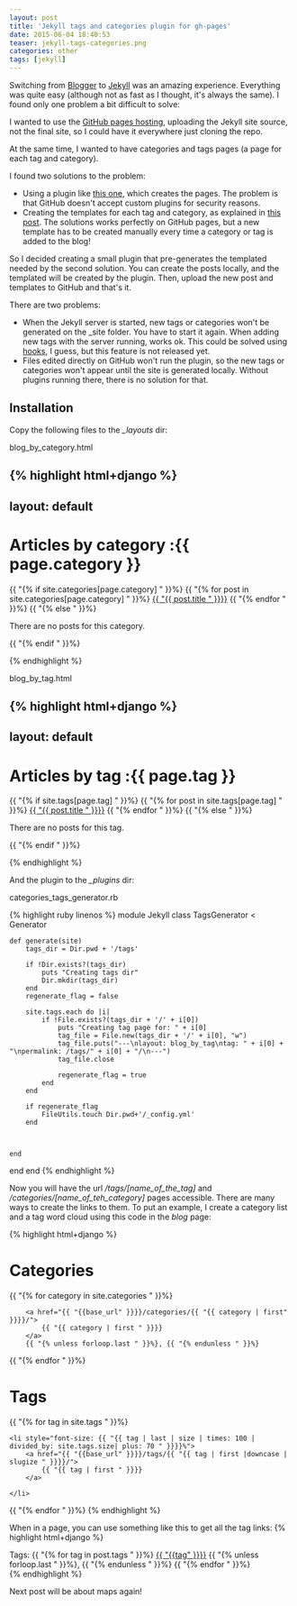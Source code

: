 ```yaml
---
layout: post
title: 'Jekyll tags and categories plugin for gh-pages'
date: 2015-06-04 18:40:53
teaser: jekyll-tags-categories.png
categories: other
tags: [jekyll]
---
```


Switching from [Blogger](http://www.blogger.com) to [Jekyll](http://jekyllrb.com/) was an amazing experience. Everything was quite easy (although not as fast as I thought, it's always the same). I found only one problem a bit difficult to solve:

I wanted to use the [GitHub pages hosting](https://pages.github.com/), uploading the Jekyll site source, not the final site, so I could have it everywhere just cloning the repo.

At the same time, I wanted to have categories and tags pages (a page for each tag and category).

I found two solutions to the problem:

- Using a plugin like [this one](https://github.com/recurser/jekyll-plugins), which creates the pages. The problem is that GitHub doesn't accept custom plugins for security reasons.
- Creating the templates for each tag and category, as explained in [this post](http://www.minddust.com/post/tags-and-categories-on-github-pages/). The solutions works perfectly on GitHub pages, but a new template has to be created manually every time a category or tag is added to the blog!

So I decided creating a small plugin that pre-generates the templated needed by the second solution. You can create the posts locally, and the templated will be created by the plugin. Then, upload the new post and templates to GitHub and that's it.

There are two problems:

- When the Jekyll server is started, new tags or categories won't be generated on the \_site folder. You have to start it again. When adding new tags with the server running, works ok. This could be solved using [hooks](http://jekyllrb.com/docs/plugins/#hooks), I guess, but this feature is not released yet.
- Files edited directly on GitHub won't run the plugin, so the new tags or categories won't appear until the site is generated locally. Without plugins running there, there is no solution for that.

## Installation

Copy the following files to the _\_layouts_ dir:

blog_by_category.html

## {% highlight html+django %}

## layout: default

<h1>Articles by category :{{ page.category }}</h1>
<div>
    {{ "{% if site.categories[page.category] " }}%}
        {{ "{% for post in site.categories[page.category] " }}%}
            <a href="{{ "{{ post.url " }}}}/">{{ "{{ post.title " }}}}</a>
        {{ "{% endfor " }}%}
    {{ "{% else " }}%}
        <p>There are no posts for this category.</p>
    {{ "{% endif " }}%}
</div>

{% endhighlight %}

blog_by_tag.html

## {% highlight html+django %}

## layout: default

<h1>Articles by tag :{{ page.tag }}</h1>
<div>
   {{ "{% if site.tags[page.tag] " }}%}
        {{ "{% for post in site.tags[page.tag] " }}%}
            <a href={{ "{{ post.url " }}}}/>{{ "{{ post.title " }}}}</a>
        {{ "{% endfor " }}%}
    {{ "{% else " }}%}
        <p>There are no posts for this tag.</p>
    {{ "{% endif " }}%}
</div>

{% endhighlight %}

And the plugin to the _\_plugins_ dir:

categories_tags_generator.rb

{% highlight ruby linenos %}
module Jekyll
class TagsGenerator < Generator

    def generate(site)
        tags_dir = Dir.pwd + '/tags'

        if !Dir.exists?(tags_dir)
            puts "Creating tags dir"
            Dir.mkdir(tags_dir)
        end
        regenerate_flag = false

        site.tags.each do |i|
            if !File.exists?(tags_dir + '/' + i[0])
                puts "Creating tag page for: " + i[0]
                tag_file = File.new(tags_dir + '/' + i[0], "w")
                tag_file.puts("---\nlayout: blog_by_tag\ntag: " + i[0] + "\npermalink: /tags/" + i[0] + "/\n---")
                tag_file.close

                regenerate_flag = true
            end
        end

        if regenerate_flag
            FileUtils.touch Dir.pwd+'/_config.yml'
        end



    end

end
end
{% endhighlight %}

Now you will have the url _/tags/[name_of_the_tag]_ and _/categories/[name_of_teh_category]_ pages accessible. There are many ways to create the links to them. To put an example, I create a category list and a tag word cloud using this code in the _blog_ page:

{% highlight html+django %}

<h1>Categories</h1>
{{ "{% for category in site.categories " }}%}

        <a href="{{ "{{base_url" }}}}/categories/{{ "{{ category | first" }}}}/">
            {{ "{{ category | first " }}}}
        </a>
        {{ "{% unless forloop.last " }}%}, {{ "{% endunless " }}%}

{{ "{% endfor " }}%}

<h1>Tags</h1>
<div class="tagcloud">
{{ "{% for tag in site.tags " }}%}

    <li style="font-size: {{ "{{ tag | last | size | times: 100 | divided_by: site.tags.size| plus: 70 " }}}}%">
        <a href="{{ "{{base_url" }}}}/tags/{{ "{{ tag | first |downcase | slugize " }}}}/">
            {{ "{{ tag | first " }}}}
        </a>

    </li>

{{ "{% endfor " }}%}
{% endhighlight %}

When in a page, you can use something like this to get all the tag links:
{% highlight html+django %}

<div class="tags">Tags: {{ "{% for tag in post.tags " }}%}
<a href="{{ "{{base_url" }}}}/tags/{{ "{{ tag |downcase | slugize " }}}}/">{{ "{{tag" }}}}</a>
  {{ "{% unless forloop.last " }}%}, {{ "{% endunless " }}%}
{{ "{% endfor " }}%}</div>
{% endhighlight %}

Next post will be about maps again!
